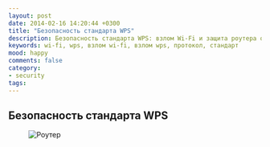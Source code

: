 ```yaml
---
layout: post
date: 2014-02-16 14:20:44 +0300
title: "Безопасность стандарта WPS"
description: Безопасность стандарта WPS: взлом Wi-Fi и защита роутера от потенциальной атаки.
keywords: wi-fi, wps, взлом wi-fi, взлом wps, протокол, стандарт
mood: happy
comments: false
category:
- security
tags:
---
```


## Безопасность стандарта WPS

<figure>
    <img src="http://dubkov.xyz/assets/img/router.jpg" alt="Роутер" />
</figure>

